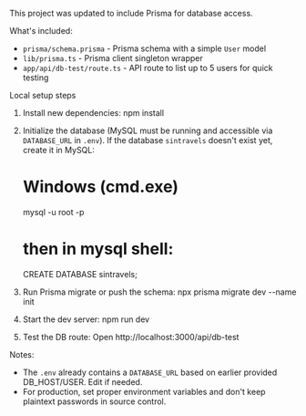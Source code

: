 This project was updated to include Prisma for database access.

What's included:

- `prisma/schema.prisma` - Prisma schema with a simple `User` model
- `lib/prisma.ts` - Prisma client singleton wrapper
- `app/api/db-test/route.ts` - API route to list up to 5 users for quick testing

Local setup steps

1. Install new dependencies:
   npm install

2. Initialize the database (MySQL must be running and accessible via `DATABASE_URL` in `.env`).
   If the database `sintravels` doesn't exist yet, create it in MySQL:

   # Windows (cmd.exe)

   mysql -u root -p

   # then in mysql shell:

   CREATE DATABASE sintravels;

3. Run Prisma migrate or push the schema:
   npx prisma migrate dev --name init

4. Start the dev server:
   npm run dev

5. Test the DB route:
   Open http://localhost:3000/api/db-test

Notes:

- The `.env` already contains a `DATABASE_URL` based on earlier provided DB_HOST/USER. Edit if needed.
- For production, set proper environment variables and don't keep plaintext passwords in source control.
